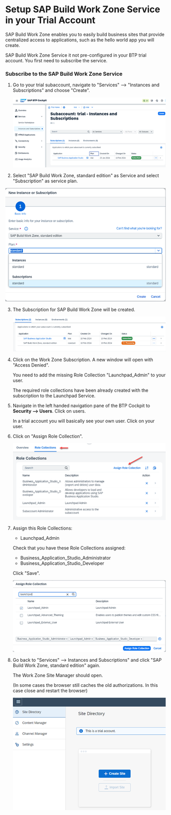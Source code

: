 # Setup SAP Build Work Zone Service in your Trial Account

SAP Build Work Zone enables you to easily build business sites that provide centralized access to applications, such as the hello world app you will create.

SAP Build Work Zone Service it not pre-configured in your BTP trial account. You first need to subscribe the service.




### Subscribe to the SAP Build Work Zone Service



1. Go to your trial subaccount, navigate to "Services" --> "Instances and Subscriptions" and choose "Create".

    ![](images/2_trial_wzone_01_create_service.png)

2. Select "SAP Build Work Zone, standard edition" as Service and select "Subscription" as service plan.

  ![](images/2_trial_wzone_02_create_wz.png)


3. The Subscription for SAP Build Work Zone will be created.

   ![](images/2_trial_wzone_03_pending.png)

4. Click on the Work Zone Subscription. A new window will open with "Access Denied".

    You need to add the missing Role Collection "Launchpad_Admin" to your user. 

    The required role collections have been already created with the subscription to the Launchpad Service.

5. Navigate in the left handed navigation pane of the BTP Cockpit to **Security --> Users**. Click on users.

    In a trial account you will basically see your own user. Click on your user. 

6. Click on "Assign Role Collection".

    ![](images/2_trial_wzone_04_asssign_rc.png)

7. Assign this Role Collections:

    - Launchpad_Admin

    Check that you have these Role Collections assigned:
    
    - Business_Application_Studio_Administrator
    - Business_Application_Studio_Developer

    Click "Save".

    ![](images/2_trial_wzone_05_add_rcs.png)

8. Go back to "Services" --> Instances and Subscriptions" and click "SAP Build Work Zone, standard edition" again. 

    The Work Zone Site Manager should open. 
    
    (In some cases the browser still caches the old authorizations. In this case close and restart the browser)

    ![](images/2_trial_wzone_06_enter_wz.png)

